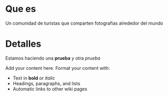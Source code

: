 # Que es #

Un comunidad de turistas que comparten fotografias alrededor del mundo


# Detalles #

Estamos haciendo una **prueba** y otra _prueba_

Add your content here.  Format your content with:
  * Text in **bold** or _italic_
  * Headings, paragraphs, and lists
  * Automatic links to other wiki pages